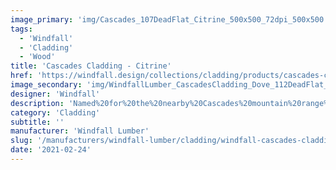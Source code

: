 ```yaml
---
image_primary: 'img/Cascades_107DeadFlat_Citrine_500x500_72dpi_500x500.jpg'
tags:
  - 'Windfall'
  - 'Cladding'
  - 'Wood'
title: 'Cascades Cladding - Citrine'
href: 'https://windfall.design/collections/cladding/products/cascades-cladding?variant=21182116097'
image_secondary: 'img/WindfallLumber_CascadesCladding_Dove_112DeadFlat_500x500_72dpi_246cfe1b-7ff7-4484-8206-08df6f41494d.jpg'
designer: 'Windfall'
description: 'Named%20for%20the%20nearby%20Cascades%20mountain%20range%20and%20made%20from%20the%20Pacific%20Northwest%27s%20regional%20Red%20alder%2C%20Cascades%20Cladding%20is%20comprised%20of%20three%20thicknesses%20in%20a%20tongue%20and%20groove%20profile.%20With%20rounded%20edges%20and%20a%20silky%20smooth%20face%2C%20the%20cladding%20is%20available%20in%2010%20translucent%20colors%20which%20allow%20the%20natural%20features%20to%20shine%20through.%20%A0Two%20low-VOC%20finishes%20are%20offered-%20satin%20which%20enlivens%20the%20wood%20and%20dead%20flat%20which%20protects%20the%20wood%20with%20near%20invisibility.%20%A0%20Designed%20with%20tongue%20and%20groove%20edges%20for%20easy%20installation%20with%20standard%20tools%20and%20techniques.%20Dimensions%207/16%22%2C%205/8%22%20and%203/4%22%20thick%20x%203-1/2%22%20wide%20in%20random%20lengths%20of%202%27-6%27.'
category: 'Cladding'
subtitle: ''
manufacturer: 'Windfall Lumber'
slug: '/manufacturers/windfall-lumber/cladding/windfall-cascades-cladding-citrine'
date: '2021-02-24'
---
```

